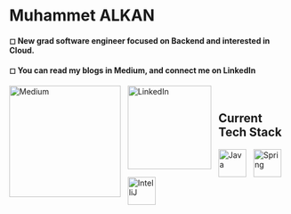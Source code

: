 #  Muhammet ALKAN

<p aligh= "left">
 <h4>◻ New grad software engineer focused on Backend and interested in Cloud.</h4>
  <h4>◻ You can read my blogs in Medium, and connect me on LinkedIn</h4>
 <a href="https://medium.com/@muhammetalkan">
    <img align="left" alt="Medium" width="200px" style="padding-right:10px;" alt="blog" title="Follow me on Medium" src="https://upload.wikimedia.org/wikipedia/commons/0/0d/Medium_%28website%29_logo.svg"/></a>          
  <a href="https://www.linkedin.com/in/alkanmuhammet/">
    <img align="left" alt="LinkedIn" width="150px" style="padding-right:10px;" alt="linkedin" title="Connect me!" src="https://www.edigitalagency.com.au/wp-content/uploads/Linkedin-logo-png.png"/></a>
</p>


</br>

## Current Tech Stack 

<img align="left" alt="Java" width="50px" style="padding-right:10px;" src="https://cdn.jsdelivr.net/gh/devicons/devicon/icons/java/java-original.svg"/>
<img align="left" alt="Spring" width="50px" style="padding-right:10px;" src="https://cdn.jsdelivr.net/gh/devicons/devicon/icons/spring/spring-original.svg" />
<img align="left" alt="IntelliJ" width="50px" style="padding-right:10px;" src="https://cdn.jsdelivr.net/gh/devicons/devicon/icons/jetbrains/jetbrains-original.svg" />
